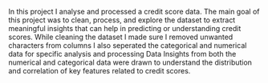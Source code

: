In this project I analyse and processed a credit score data. The main goal of this project was to clean, process, and explore the dataset to extract meaningful insights that can help in predicting or understanding credit scores.
While cleaning the dataset  I made sure I removed unwanted characters from columns
I also seperated the categorical and numerical data for specific analysis and processing
Data Insights from both the numerical and categorical data were drawn to understand the distribution and correlation of key features related to credit scores.
